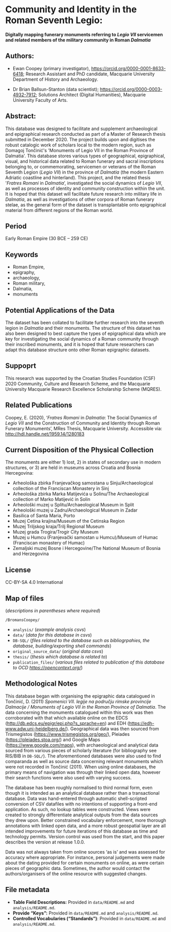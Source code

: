 # Community and Identity in the Roman Seventh Legio: 

**Digitally mapping funerary monuments referring to *Legio VII* servicemen and related members of the military community in Roman *Dalmatia***


## Authors:

-   Ewan Coopey (primary investigator),
    <https://orcid.org/0000-0001-8633-6418>; Research Assistant and
    PhD candidate, Macquarie University Department of History and
    Archaeology.

-   Dr Brian Ballsun-Stanton (data scientist);
    <https://orcid.org/0000-0003-4932-7912>; Solutions Architect
    (Digital Humanities), Macquarie University Faculty of Arts.



## Abstract:

This database was designed to facilitate and supplement
archaeological and epigraphical research conducted as part of a
Master of Research thesis submitted in December 2020. The project
builds upon and digitises the robust catalogic work of scholars
local to the modern region, such as Domagoj Tončinić's 'Monuments of
Legio VII in the Roman Province of Dalmatia'. This database stores
various types of geographical, epigraphical, visual, and historical
data related to Roman funerary and sacral inscriptions belonging to,
or commemorating, servicemen or veterans of the Roman Seventh Legion
(*Legio VII*) in the province of *Dalmatia* (the modern Eastern
Adriatic coastline and hinterland). This project, and the related
thesis '*Fratres Romani* in *Dalmatia*’, investigated the social
dynamics of *Legio VII*, as well as processes of identity and
community construction within the unit. It is hoped that this
dataset will facilitate future research into military life in
*Dalmatia*, as well as investigations of other corpora of Roman
funerary stelae, as the general form of the dataset is
transplantable onto epigraphical material from different regions of
the Roman world.

## Period

Early Roman Empire (30 BCE – 259 CE)

## Keywords
* Roman Empire, 
* epigraphy, 
* archaeology, 
* Roman military,
* Dalmatia, 
* monuments

## Potential Applications of the Data
The dataset has been
collated to facilitate further research into the seventh legion in
*Dalmatia* and their monuments. The structure of this dataset has
also been designed to best capture the types of epigraphical data
which are key for investigating the social dynamics of a Roman
community through their inscribed monuments, and it is hoped that
future researchers can adapt this database structure onto other
Roman epigraphic datasets.

## Suppoprt 
This research was supported by the Croatian Studies
Foundation (CSF) 2020 Community, Culture and Research Scheme, and
the Macquarie University Macquarie Research Excellence Scholarship
Scheme (MQRES).

## Related Publications
Coopey, E. (2020), ‘*Fratres* *Romani*
in *Dalmatia*: The Social Dynamics of *Legio VII* and the
Construction of Community and Identity through Roman Funerary
Monuments’, MRes Thesis, Macquarie University. Accessible via:
<http://hdl.handle.net/1959.14/1280183>

## Current Disposition of the Physical Collection
The monuments are either 1) lost, 2) in states of secondary use in
modern structures, or 3) are held in museums across Croatia and
Bosnia Hercegovina:
-   Arheološka zbirka Franjevačkog samostana u Sinju/Archaeological
    collection of the Franciscan Monastery in Sinj
-   Arheološka zbirka Marka Matijevića u Solinu/The Archaeological
    collection of Marko Matijević in Solin
-   Arheološki muzej u Splitu/Archaeological Museum in Split
-   Arheološki muzej u Zadru/Archaeological Museum in Zadar
-   Basilica of Santa Maria, Porto
-   Muzej Cetina krajina/Museum of the Cetinska Region
-   Muzej Triljskog kraja/Trilj Regional Museum
-   Muzej grada Trogira/Trogir City Museum
-   Muzej u Humcu (Franjevački samostan u Humcu)/Museum of Humac
    (Franciscan monastery of Humac)
-   Zemaljski muzej Bosne i Hercegovine/The National Museum of Bosnia
    and Herzegovina

## License

CC-BY-SA 4.0 International

## Map of files 
(*descriptions in parentheses where required*)

`/BromansCoopey/`
-   `analysis/` (*example analysis csvs*)
-   `data/` (*data for this database in csvs*)
-   `DB-SQL/` (*files* *related to the database such as bibliogrpahies, the database, building/exporting shell commands*)
-   `original_source_data/` (*original data csvs*)
-   `thesis/` (*thesis which database is related to*)
-   `publication_files/` (*various files related to publication of this database to OCD <https://opencontext.org/>*)

## Methodological Notes

This database began with organising the epigraphic data catalogued in
Tončinić, D. (2011) *Spomenici VII. legije na području rimske provincije
Dalmacije / Monuments of Legio VII in the Roman Province of Dalmatia*.
The data concerning the monuments catalogued within this work was then
corroborated with that which available online on the EDCS
(<http://db.edcs.eu/epigr/epi.php?s_sprache=en>) and EDH
(<https://edh-www.adw.uni-heidelberg.de/>). Geographical data was then
sourced from Trismegistos (<https://www.trismegistos.org/geo/>),
Pleiades (https://pleiades.stoa.org/) and Google Maps
(https://www.google.com/maps), with archaeological and analytical data
sourced from various pieces of scholarly literature (for bibliography
see RIS/BIB in `DB-SQL/`). The aforementioned databases were also used to
find comparanda as well as source data concerning relevant monuments
which were not recorded in Tončinić (2011). When using online databases,
the primary means of navigation was through their linked open data,
however their search functions were also used with varying success.

The database has been roughly normalised to third normal form, even
though it is intended as an analytical database rather than a
transactional database. Data was hand-entered through automatic
shell-scripted conversion of CSV datafiles with no intentions of
supporting a front-end application. As such, no lookup tables were
constructed. Views were created to strongly differentiate analytical
outputs from the data sources they drew upon. Better constrained
vocabulary enforcement, more thorough annotations with linked open data,
and a more robust geospatial layer are all intended improvements for
future iterations of this database as time and technology permits.
Version control was used from the start, and this paper describes the
version at release 1.0.0.

Data was not always taken from online sources ‘as is’ and was assessed
for accuracy where appropriate. For instance, personal judgements were
made about the dating provided for certain monuments on online, as were
certain pieces of geographic data. Sometimes, the author would contact
the authors/organisers of the online resource with suggested changes.

## File metadata

- **Table Field Descriptions:** Provided in `data/README.md` and
    `analysis/README.md`.
- **Provide “Keys”:** Provided in `data/README.md` and
    `analysis/README.md`.
- **Controlled Vocabularies (“Standards”)**: Provided in
    `data/README.md` and `analysis/README.md`.
